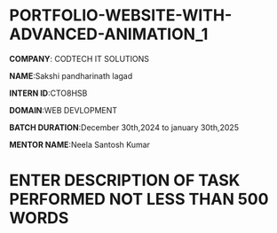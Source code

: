 # PORTFOLIO-WEBSITE-WITH-ADVANCED-ANIMATION_1

**COMPANY**: CODTECH IT SOLUTIONS

**NAME**:Sakshi pandharinath lagad

**INTERN ID**:CTO8HSB

**DOMAIN**:WEB DEVLOPMENT

**BATCH DURATION**:December 30th,2024 to january 30th,2025

**MENTOR NAME**:Neela Santosh Kumar

# ENTER DESCRIPTION OF TASK PERFORMED NOT LESS THAN 500 WORDS
